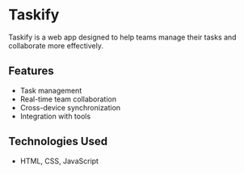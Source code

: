 # Taskify

Taskify is a web app designed to help teams manage their tasks and collaborate more effectively.

## Features

- Task management 
- Real-time team collaboration
- Cross-device synchronization
- Integration with tools 

## Technologies Used

- HTML, CSS, JavaScript
